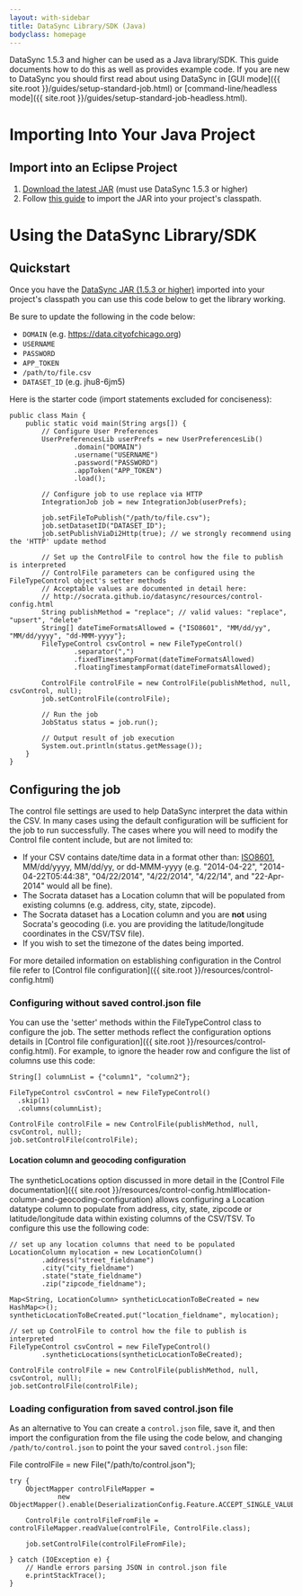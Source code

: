 ```yaml
---
layout: with-sidebar
title: DataSync Library/SDK (Java)
bodyclass: homepage
---
```


DataSync 1.5.3 and higher can be used as a Java library/SDK. This guide documents how to do this as well as provides example code. If you are new to DataSync you should first read about using DataSync in [GUI mode]({{ site.root }}/guides/setup-standard-job.html) or [command-line/headless mode]({{ site.root }}/guides/setup-standard-job-headless.html).

# Importing Into Your Java Project

## Import into an Eclipse Project

1. [Download the latest JAR](https://github.com/socrata/datasync/releases) (must use DataSync 1.5.3 or higher)
2. Follow [this guide](https://wiki.eclipse.org/FAQ_How_do_I_add_an_extra_library_to_my_project%27s_classpath%3F) to import the JAR into your project's classpath.


# Using the DataSync Library/SDK

## Quickstart

Once you have the [DataSync JAR (1.5.3 or higher)](https://github.com/socrata/datasync/releases) imported into your project's classpath you can use this code below to get the library working. 

Be sure to update the following in the code below:  

* `DOMAIN` (e.g. https://data.cityofchicago.org)
* `USERNAME`
* `PASSWORD`
* `APP_TOKEN`
* `/path/to/file.csv`
* `DATASET_ID` (e.g. jhu8-6jm5)

Here is the starter code (import statements excluded for conciseness):  

    public class Main {
        public static void main(String args[]) {
            // Configure User Preferences
            UserPreferencesLib userPrefs = new UserPreferencesLib()
                    .domain("DOMAIN")
                    .username("USERNAME")
                    .password("PASSWORD")
                    .appToken("APP_TOKEN")
                    .load();

            // Configure job to use replace via HTTP
            IntegrationJob job = new IntegrationJob(userPrefs);

            job.setFileToPublish("/path/to/file.csv");
            job.setDatasetID("DATASET_ID");
            job.setPublishViaDi2Http(true); // we strongly recommend using the 'HTTP' update method

            // Set up the ControlFile to control how the file to publish is interpreted
            // ControlFile parameters can be configured using the FileTypeControl object's setter methods
            // Acceptable values are documented in detail here:
            // http://socrata.github.io/datasync/resources/control-config.html
            String publishMethod = "replace"; // valid values: "replace", "upsert", "delete"
            String[] dateTimeFormatsAllowed = {"ISO8601", "MM/dd/yy", "MM/dd/yyyy", "dd-MMM-yyyy"};
            FileTypeControl csvControl = new FileTypeControl()
                    .separator(",")
                    .fixedTimestampFormat(dateTimeFormatsAllowed)
                    .floatingTimestampFormat(dateTimeFormatsAllowed);

            ControlFile controlFile = new ControlFile(publishMethod, null, csvControl, null);
            job.setControlFile(controlFile);

            // Run the job
            JobStatus status = job.run();

            // Output result of job execution
            System.out.println(status.getMessage());
        }
    }


## Configuring the job

The control file settings are used to help DataSync interpret the data within the CSV. In many cases using the default configuration will be sufficient for the job to run successfully. The cases where you will need to modify the Control file content include, but are not limited to:

* If your CSV contains date/time data in a format other than: [ISO8601](http://en.wikipedia.org/wiki/ISO_8601), MM/dd/yyyy, MM/dd/yy, or dd-MMM-yyyy (e.g. "2014-04-22", "2014-04-22T05:44:38", "04/22/2014", "4/22/2014", "4/22/14", and "22-Apr-2014" would all be fine).
* The Socrata dataset has a Location column that will be populated from existing columns (e.g. address, city, state, zipcode).
* The Socrata dataset has a Location column and you are <strong>not</strong> using Socrata's geocoding (i.e. you are providing the latitude/longitude coordinates in the CSV/TSV file).
* If you wish to set the timezone of the dates being imported.

For more detailed information on establishing configuration in the Control file refer to [Control file configuration]({{ site.root }}/resources/control-config.html)

### Configuring without saved control.json file

You can use the 'setter' methods within the FileTypeControl class to configure the job. The setter methods reflect the configuration options details in [Control file configuration]({{ site.root }}/resources/control-config.html). For example, to ignore the header row and configure the list of columns use this code:

    String[] columnList = {"column1", "column2"};

    FileTypeControl csvControl = new FileTypeControl()
      .skip(1)
      .columns(columnList);

    ControlFile controlFile = new ControlFile(publishMethod, null, csvControl, null);
    job.setControlFile(controlFile);



#### Location column and geocoding configuration

The syntheticLocations option discussed in more detail in the [Control File documentation]({{ site.root }}/resources/control-config.html#location-column-and-geocoding-configuration) allows configuring a Location datatype column to populate from address, city, state, zipcode or latitude/longitude data within existing columns of the CSV/TSV. To configure this use the following code:

    // set up any location columns that need to be populated
    LocationColumn mylocation = new LocationColumn()
            .address("street_fieldname")
            .city("city_fieldname")
            .state("state_fieldname")
            .zip("zipcode_fieldname");

    Map<String, LocationColumn> syntheticLocationToBeCreated = new HashMap<>();
    syntheticLocationToBeCreated.put("location_fieldname", mylocation);

    // set up ControlFile to control how the file to publish is interpreted
    FileTypeControl csvControl = new FileTypeControl()
            .syntheticLocations(syntheticLocationToBeCreated);

    ControlFile controlFile = new ControlFile(publishMethod, null, csvControl, null);
    job.setControlFile(controlFile);

### Loading configuration from saved control.json file

As an alternative to You can create a `control.json` file, save it, and then import the configuration from the file using the code below, and changing `/path/to/control.json` to point the your saved `control.json` file:


File controlFile = new File("/path/to/control.json");

    try {
        ObjectMapper controlFileMapper =
                new ObjectMapper().enable(DeserializationConfig.Feature.ACCEPT_SINGLE_VALUE_AS_ARRAY);

        ControlFile controlFileFromFile = controlFileMapper.readValue(controlFile, ControlFile.class);

        job.setControlFile(controlFileFromFile);

    } catch (IOException e) {
        // Handle errors parsing JSON in control.json file
        e.printStackTrace();
    }







